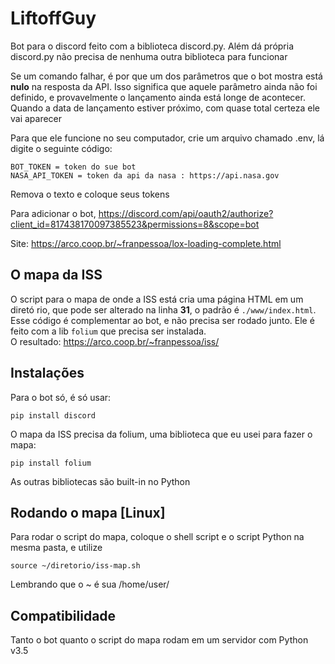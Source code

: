 
# LiftoffGuy
Bot para o discord feito com a biblioteca discord.py.
Além dá própria discord.py não precisa de nenhuma outra biblioteca para funcionar

Se um comando falhar, é por que um dos parâmetros que o bot mostra está **nulo** na resposta da API. 
Isso significa que aquele parâmetro ainda não foi definido, e provavelmente o lançamento ainda está longe de acontecer. 
Quando a data de lançamento estiver próximo, com quase total certeza ele vai aparecer

Para que ele funcione no seu computador, crie um arquivo chamado .env, lá digite o seguinte código: 

```
BOT_TOKEN = token do sue bot
NASA_API_TOKEN = token da api da nasa : https://api.nasa.gov
```

Remova o texto e coloque seus tokens

Para adicionar o bot, https://discord.com/api/oauth2/authorize?client_id=817438170097385523&permissions=8&scope=bot

Site: https://arco.coop.br/~franpessoa/lox-loading-complete.html

## O mapa da ISS
O script para o mapa de onde a ISS está cria uma página HTML em um diretó
rio, que pode ser alterado na linha **31**, o padrão é ```./www/index.html```.
Esse código é complementar ao bot, e não precisa ser rodado junto. Ele é feito com a lib ```folium``` que precisa ser instalada.\
O resultado: https://arco.coop.br/~franpessoa/iss/

## Instalações
Para o bot só, é só usar:

```
pip install discord
```

O mapa da ISS precisa da folium, uma biblioteca que eu usei para fazer o mapa:

```
pip install folium
```

As outras bibliotecas são built-in no Python

## Rodando o mapa [Linux]
Para rodar o script do mapa, coloque o shell script e o script Python na mesma pasta, e utilize
```
source ~/diretorio/iss-map.sh
```

Lembrando que o ~ é sua /home/user/

## Compatibilidade
Tanto o bot quanto o script do mapa rodam em um servidor com Python v3.5
